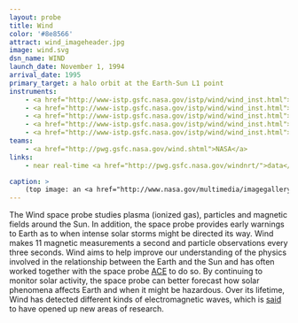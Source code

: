 ```yaml
---
layout: probe
title: Wind
color: '#8e8566'
attract: wind_imageheader.jpg
image: wind.svg
dsn_name: WIND
launch_date: November 1, 1994
arrival_date: 1995
primary_target: a halo orbit at the Earth-Sun L1 point
instruments:
    - <a href="http://www-istp.gsfc.nasa.gov/istp/wind/wind_inst.html">magnetic field sensor</a>
    - <a href="http://www-istp.gsfc.nasa.gov/istp/wind/wind_inst.html">particle detector</a>
    - <a href="http://www-istp.gsfc.nasa.gov/istp/wind/wind_inst.html">plasma sensors</a>
    - <a href="http://www-istp.gsfc.nasa.gov/istp/wind/wind_inst.html">solar wind sensor</a>
    - <a href="http://www-istp.gsfc.nasa.gov/istp/wind/wind_inst.html">spectrometers</a>
teams:
    - <a href="http://pwg.gsfc.nasa.gov/wind.shtml">NASA</a>
links:
    - near real-time <a href="http://pwg.gsfc.nasa.gov/windnrt/">data</a> from Wind

caption: >
    (top image: an <a href="http://www.nasa.gov/multimedia/imagegallery/image_feature_2175.html">aurora</a> on Earth, an effect of the space weather WIND looks for, seen from the International Space Station, NASA)
---
```

The Wind space probe studies plasma (ionized gas), particles and magnetic fields around the Sun. In addition, the space probe provides early warnings to Earth as to when intense solar storms might be directed its way. Wind makes 11 magnetic measurements a second and particle observations every three seconds. Wind aims to help improve our understanding of the physics involved in the relationship between the Earth and the Sun and has often worked together with the space probe <a href="/ace">ACE</a> to do so. By continuing to monitor solar activity, the space probe can better forecast how solar phenomena affects Earth and when it might be hazardous. Over its lifetime, Wind has detected different kinds of electromagnetic waves, which is <a href="http://www.nasa.gov/content/goddard/solar-wind-workhorse-marks-20-years-of-science-discoveries/">said</a> to have opened up new areas of research.


